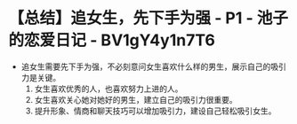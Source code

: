 # 【总结】追女生，先下手为强 - P1 - 池子的恋爱日记 - BV1gY4y1n7T6

-   追女生需要先下手为强，不必刻意问女生喜欢什么样的男生，展示自己的吸引力是关键。
    1.  女生喜欢优秀的人，也喜欢努力上进的人。
    2.  女生喜欢关心她对她好的男生，建立自己的吸引力很重要。
    3.  提升形象、情商和聊天技巧可以增加吸引力，建设自己轻松吸引女生。